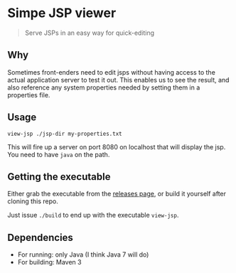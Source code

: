 Simpe JSP viewer
======================================

> Serve JSPs in an easy way for quick-editing

## Why 
Sometimes front-enders need to edit jsps without having 
access to the actual application server to test it out.
This enables us to see the result, and also reference
any system properties needed by setting them in a 
properties file.

## Usage
`view-jsp ./jsp-dir my-properties.txt`

This will fire up a server on port 8080 on localhost that
will display the jsp. You need to have `java` on the path.

## Getting the executable
Either grab the executable from the [releases page](https://github.com/fatso83/jsp-viewer/releases),
 or build it yourself after cloning this repo.

Just issue `./build` to end up with the executable `view-jsp`.

## Dependencies
- For running: only Java (I think Java 7 will do)
- For building: Maven 3
